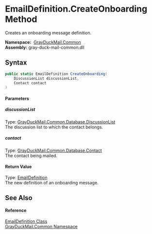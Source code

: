 EmailDefinition.CreateOnboarding Method
=======================================
Creates an onboarding message definition.

  **Namespace:**  [GrayDuckMail.Common][1]  
  **Assembly:** gray-duck-mail-common.dll

Syntax
------

```csharp
public static EmailDefinition CreateOnboarding(
	DiscussionList discussionList,
	Contact contact
)
```

#### Parameters

##### *discussionList*
Type: [GrayDuckMail.Common.Database.DiscussionList][2]  
 The discussion list to which the contact belongs.

##### *contact*
Type: [GrayDuckMail.Common.Database.Contact][3]  
 The contact being mailed.

#### Return Value
Type: [EmailDefinition][4]  
 The new definition of an onboarding message. 

See Also
--------

#### Reference
[EmailDefinition Class][4]  
[GrayDuckMail.Common Namespace][1]  

[1]: ../README.md
[2]: ../../GrayDuckMail.Common.Database/DiscussionList/README.md
[3]: ../../GrayDuckMail.Common.Database/Contact/README.md
[4]: README.md